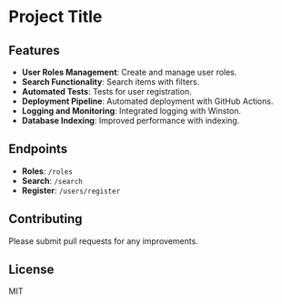 # Project Title

## Features

- **User Roles Management**: Create and manage user roles.
- **Search Functionality**: Search items with filters.
- **Automated Tests**: Tests for user registration.
- **Deployment Pipeline**: Automated deployment with GitHub Actions.
- **Logging and Monitoring**: Integrated logging with Winston.
- **Database Indexing**: Improved performance with indexing.

## Endpoints

- **Roles**: `/roles`
- **Search**: `/search`
- **Register**: `/users/register`

## Contributing
Please submit pull requests for any improvements.

## License
MIT